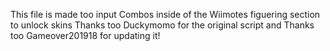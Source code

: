 This file is made too input Combos inside of the Wiimotes figuering section to unlock skins Thanks too Duckymomo for the original script and Thanks too Gameover201918 for updating it!

